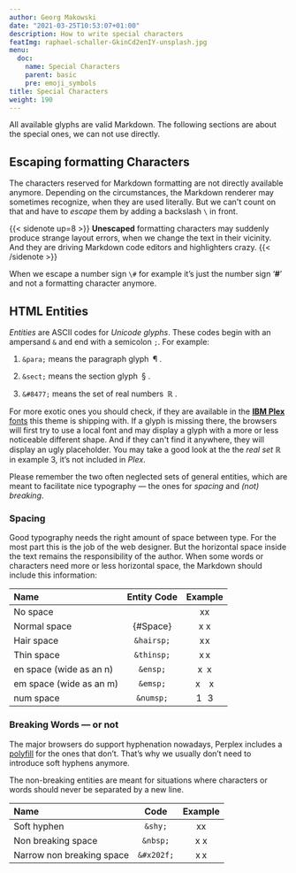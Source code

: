 ```yaml
---
author: Georg Makowski
date: "2021-03-25T10:53:07+01:00"
description: How to write special characters
featImg: raphael-schaller-GkinCd2enIY-unsplash.jpg
menu:
  doc:
    name: Special Characters
    parent: basic
    pre: emoji_symbols
title: Special Characters
weight: 190
---
```


All available glyphs are valid Markdown. The following sections are about the special ones, we can not use directly.

## Escaping formatting Characters

The characters reserved for Markdown formatting are not directly available anymore. Depending on the circumstances, the Markdown renderer may sometimes recognize, when they are used literally. But we can't count on that and have to _escape_ them by adding a backslash `\` in front.

{{< sidenote up=8 >}}
**Unescaped** formatting characters may suddenly produce strange layout errors, when we change the text in their vicinity. And they are driving Markdown code editors and highlighters crazy.
{{< /sidenote >}}

When we escape a number sign `\#` for example it’s just the number sign ‘**\#**’ and not a formatting character anymore.

## HTML Entities

_Entities_ are ASCII codes for _Unicode glyphs_. These codes begin with an ampersand `&` and end with a semicolon `;`. For example:

1. `&para;` means the paragraph glyph&ensp;&para;&nbsp;.

2. `&sect;` means the section glyph&ensp;&sect;&nbsp;.

3. `&#8477;` means the set of real numbers&ensp;&#8477;&nbsp;.

 For more exotic ones you should check, if they are available in the [**IBM Plex** fonts][plexspec] this theme is shipping with. If a glyph is missing there, the browsers will first try to use a local font and may display a glyph with a more or less noticeable different shape. And if they can't find it anywhere, they will display an ugly placeholder. You may take a good look at the the _real set_ &#8477; in example 3, it’s not included in _Plex_.  

Please remember the two often neglected sets of general entities, which are meant to facilitate nice typography — the ones for _spacing_ and _(not) breaking_.

### Spacing

Good typography needs the right amount of space between type. For the most part this is the job of the web designer. But the horizontal space inside the text remains the responsibility of the author. When some words or characters need more or less horizontal space, the Markdown should include this information:

| Name                    | Entity Code |  Example   |
|:------------------------|:-----------:|:----------:|
| No space                |             |     xx     |
| Normal space            |  {#Space}   |    x x     |
| Hair space              | `&hairsp;`  | x&hairsp;x |
| Thin space              | `&thinsp;`  | x&thinsp;x |
| en space (wide as an n) |  `&ensp;`   |  x&ensp;x  |
| em space (wide as an m) |  `&emsp;`   |  x&emsp;x  |
| num space               |  `&numsp;`  | 1&numsp;3  |

### Breaking Words — or not

The major browsers do support hyphenation nowadays, Perplex includes a [polyfill][hy] for the ones that don’t. That’s why we usually don’t need to introduce soft hyphens anymore.

The non-breaking entities are meant for situations where characters or words should never be separated by a new line.

| Name                      |    Code    |  Example   |
|:--------------------------|:----------:|:----------:|
| Soft hyphen               |   `&shy;`  |  x&shy;x   |
| Non breaking space        |  `&nbsp;`  |  x&nbsp;x  |
| Narrow non breaking space | `&#x202f;` | x&#x202f;x |

[plexspec]: https://ibm.com/plex/specs

[hy]: https://github.com/mnater/Hyphenopoly
